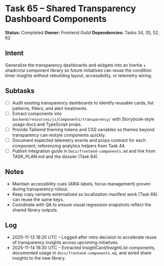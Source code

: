 # Task 65 – Shared Transparency Dashboard Components

**Status:** Completed
**Owner:** Frontend Guild
**Dependencies:** Tasks 34, 35, 52, 62

## Intent
Generalize the transparency dashboards and widgets into an Inertia + shadcn/ui component library so future initiatives can reuse the condition timer insights without rebuilding layout, accessibility, or telemetry wiring.

## Subtasks
- [ ] Audit existing transparency dashboards to identify reusable cards, list patterns, filters, and alert treatments.
- [ ] Extract components into `backend/resources/js/Components/transparency/` with Storybook-style usage docs and TypeScript props.
- [ ] Provide Tailwind theming tokens and CSS variables so themes beyond transparency can restyle components quickly.
- [ ] Document expected telemetry events and props contract for each component, referencing analytics helpers from Task 44.
- [ ] Publish integration guide in `Docs/frontend-components.md` and link from TASK_PLAN.md and the dossier (Task 64).

## Notes
- Maintain accessibility cues (ARIA labels, focus management) proven during transparency rollout.
- Keep copy variants externalized so localization manifest work (Task 66) can reuse the same keys.
- Coordinate with QA to ensure visual regression snapshots reflect the shared library outputs.

## Log
- 2025-11-13 18:20 UTC – Logged after retro decision to accelerate reuse of transparency insights across upcoming initiatives.
- 2025-11-14 18:30 UTC – Extracted InsightCard/InsightList components, documented usage in `docs/frontend-components.md`, and wired share insights to the new library.
